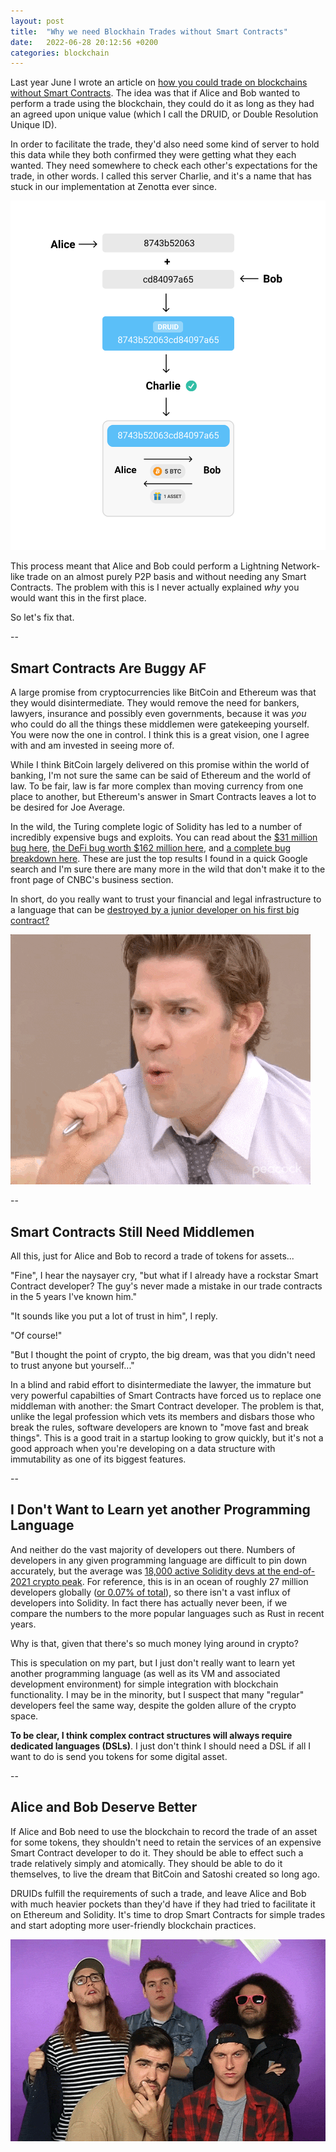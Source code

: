 ```yaml
---
layout: post
title:  "Why we need Blockhain Trades without Smart Contracts"
date:   2022-06-28 20:12:56 +0200
categories: blockchain
---
```


Last year June I wrote an article on [how you could trade on blockchains without Smart Contracts][druid-article]. The idea was that if Alice and Bob wanted to perform a trade using the blockchain, they could do it as long as they had an agreed upon unique value (which I call the DRUID, or Double Resolution Unique ID).

In order to facilitate the trade, they'd also need some kind of server to hold this data while they both confirmed they were getting what they each wanted. They need somewhere to check each other's expectations for the trade, in other words. I called this server Charlie, and it's a name that has stuck in our implementation at Zenotta ever since. 

![DRUID Charlie](/assets/images/druid-charlie.png)

This process meant that Alice and Bob could perform a Lightning Network-like trade on an almost purely P2P basis and without needing any Smart Contracts. The problem with this is I never actually explained _why_ you would want this in the first place.

So let's fix that.

--

## Smart Contracts Are Buggy AF

A large promise from cryptocurrencies like BitCoin and Ethereum was that they would disintermediate. They would remove the need for bankers, lawyers, insurance and possibly even governments, because it was _you_ who could do all the things these middlemen were gatekeeping yourself. You were now the one in control. I think this is a great vision, one I agree with and am invested in seeing more of.

While I think BitCoin largely delivered on this promise within the world of banking, I'm not sure the same can be said of Ethereum and the world of law. To be fair, law is far more complex than moving currency from one place to another, but Ethereum's answer in Smart Contracts leaves a lot to be desired for Joe Average.

In the wild, the Turing complete logic of Solidity has led to a number of incredibly expensive bugs and exploits. You can read about the [$31 million bug here][ars-technica], [the DeFi bug worth $162 million here][cnbc], and [a complete bug breakdown here][breakdown]. These are just the top results I found in a quick Google search and I'm sure there are many more in the wild that don't make it to the front page of CNBC's business section.

In short, do you really want to trust your financial and legal infrastructure to a language that can be [destroyed by a junior developer on his first big contract?](parity-fund-freeze-junior)

![oh snap junior](/assets/images/oh-snap-jim.gif)

--

## Smart Contracts Still Need Middlemen

All this, just for Alice and Bob to record a trade of tokens for assets...

"Fine", I hear the naysayer cry, "but what if I already have a rockstar Smart Contract developer? The guy's never made a mistake in our trade contracts in the 5 years I've known him."

"It sounds like you put a lot of trust in him", I reply.

"Of course!"

"But I thought the point of crypto, the big dream, was that you didn't need to trust anyone but yourself..."

In a blind and rabid effort to disintermediate the lawyer, the immature but very powerful capabilties of Smart Contracts have forced us to replace one middleman with another: the Smart Contract developer. The problem is that, unlike the legal profession which vets its members and disbars those who break the rules, software developers are known to "move fast and break things". This is a good trait in a startup looking to grow quickly, but it's not a good approach when you're developing on a data structure with immutability as one of its biggest features.

--

## I Don't Want to Learn yet another Programming Language

And neither do the vast majority of developers out there. Numbers of developers in any given programming language are difficult to pin down accurately, but the average was [18,000 active Solidity devs at the end-of-2021 crypto peak](number-solidity-devs). For reference, this is in an ocean of roughly 27 million developers globally ([or 0.07% of total](market-cap-per-engineer)), so there isn't a vast influx of developers into Solidity. In fact there has actually never been, if we compare the numbers to the more popular languages such as Rust in recent years.

Why is that, given that there's so much money lying around in crypto? 

This is speculation on my part, but I just don't really want to learn yet another programming language (as well as its VM and associated development environment) for simple integration with blockchain functionality. I may be in the minority, but I suspect that many "regular" developers feel the same way, despite the golden allure of the crypto space.

**To be clear, I think complex contract structures will always require dedicated languages (DSLs)**. I just don't think I should need a DSL if all I want to do is send you tokens for some digital asset.

--

## Alice and Bob Deserve Better

If Alice and Bob need to use the blockchain to record the trade of an asset for some tokens, they shouldn't need to retain the services of an expensive Smart Contract developer to do it. They should be able to effect such a trade relatively simply and atomically. They should be able to do it themselves, to live the dream that BitCoin and Satoshi created so long ago.

DRUIDs fulfill the requirements of such a trade, and leave Alice and Bob with much heavier pockets than they'd have if they had tried to facilitate it on Ethereum and Solidity. It's time to drop Smart Contracts for simple trades and start adopting more user-friendly blockchain practices.

![Raining Money](/assets/images/raining-money.gif)


[market-cap-per-engineer]: https://tomtunguz.com/programming-languages-web3/

[number-solidity-devs]: https://medium.com/electric-capital/electric-capital-developer-report-2021-f37874efea6d

[breakdown]: https://medium.com/solidified/most-common-smart-contract-bugs-of-2020-c1edfe9340ac

[cnbc]: https://www.cnbc.com/2021/10/03/162-million-up-for-grabs-after-bug-in-defi-protocol-compound-.html

[ars-technica]: https://arstechnica.com/information-technology/2021/12/hackers-drain-31-million-from-cryptocurrency-service-monox-finance/

[druid-article]: /blockchain/2021/06/17/druids-how-to-easily-trade-on-blockchains-without-smart-contracts.html

[parity-fund-freeze-junior]: https://www.crowdfundinsider.com/2018/04/132537-ethereum-votes-no-to-rectifying-junior-developer-error-that-froze-360-million-in-parity-client-wallets/
